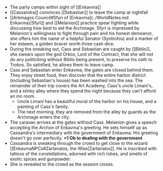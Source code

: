  - The party camps within sight of [[Enkavma]]
 - [[Cassandra]] convinces [[Sebastian]] to leave the camp at nightfall
 - [[Arkmagos Council#Sfyri of [Enkavma](../WorldNotes.md Enkavma)|Sfyri]] and [[Melanion]] practice spear fighting while discussing how best to aid the Archmage.  Sfyri is impressed by Melanion's willingness to fight through pain and his honest demeanor, she offers him the name of a helpful Senator (Syntrofos) and a marker of her esteem, a golden bracer worth three cash dice.
 - During the sneaking out, Cass and Sebastian are caught by [[Biblio]], she swears upon the god Orkos, Lord of the Contract, that she will not do any politicking without Biblio being present, to preserve his oath to Trokos.  So satisfied, he allows them to leave camp.
 - Cass and Sebastian enter Enkavma, the gates are closed behind them.  They enjoy street food, then discover that the entire harbor district (including Sebastian's house) has been washed into the sea.  The remainder of their trip covers the Art Academy, Cass's uncle Limani's, and a stinky alley where they spend the night because they can't afford an inn room.
	 - Uncle Limani has a beautiful mural of the harbor on his house, and a painting of Cass's family.
	 - The next morning, they are removed from the alley by guards as the Archmage enters the city.
 - The caravan arrives at the gates without Cass.  Melanion gives a speech accepting the Archon of Enkavma's greeting.  He sets himself up as Cassandra's intermediary with the government of Enkavma.  His greeting doesn't go over perfectly. **+1 Ob to dealing with the government**
 - Cassandra is sneaking through the crowd to get close to the wizard [[EnkavmaNPCs#Zartanalos, the Wise|Zartanalos]].  He is inscribed with tattoos of the constellations, adorned with rich robes, and smells of exotic spices and gunpowder.
 - She is revealed to the crowd as the session closes.